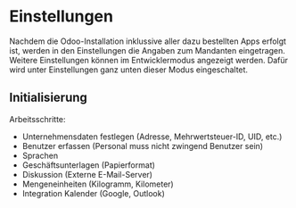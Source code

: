 # Einstellungen
Nachdem die Odoo-Installation inklussive aller dazu bestellten Apps erfolgt ist, werden in den Einstellungen die Angaben zum Mandanten eingetragen. Weitere Einstellungen können im Entwicklermodus angezeigt werden. Dafür wird unter Einstellungen ganz unten dieser Modus eingeschaltet.

## Initialisierung
Arbeitsschritte:
* Unternehmensdaten festlegen (Adresse, Mehrwertsteuer-ID, UID, etc.)
* Benutzer erfassen (Personal muss nicht zwingend Benutzer sein)
* Sprachen
* Geschäftsunterlagen (Papierformat)
* Diskussion (Externe E-Mail-Server)
* Mengeneinheiten (Kilogramm, Kilometer)
* Integration Kalender (Google, Outlook)